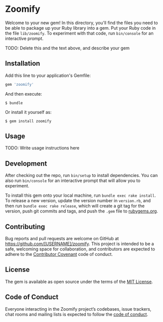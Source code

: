 # Zoomify

Welcome to your new gem! In this directory, you'll find the files you need to be able to package up your Ruby library into a gem. Put your Ruby code in the file `lib/zoomify`. To experiment with that code, run `bin/console` for an interactive prompt.

TODO: Delete this and the text above, and describe your gem

## Installation

Add this line to your application's Gemfile:

```ruby
gem 'zoomify'
```

And then execute:

    $ bundle

Or install it yourself as:

    $ gem install zoomify

## Usage

TODO: Write usage instructions here

## Development

After checking out the repo, run `bin/setup` to install dependencies. You can also run `bin/console` for an interactive prompt that will allow you to experiment.

To install this gem onto your local machine, run `bundle exec rake install`. To release a new version, update the version number in `version.rb`, and then run `bundle exec rake release`, which will create a git tag for the version, push git commits and tags, and push the `.gem` file to [rubygems.org](https://rubygems.org).

## Contributing

Bug reports and pull requests are welcome on GitHub at https://github.com/[USERNAME]/zoomify. This project is intended to be a safe, welcoming space for collaboration, and contributors are expected to adhere to the [Contributor Covenant](http://contributor-covenant.org) code of conduct.

## License

The gem is available as open source under the terms of the [MIT License](https://opensource.org/licenses/MIT).

## Code of Conduct

Everyone interacting in the Zoomify project’s codebases, issue trackers, chat rooms and mailing lists is expected to follow the [code of conduct](https://github.com/[USERNAME]/zoomify/blob/master/CODE_OF_CONDUCT.md).
